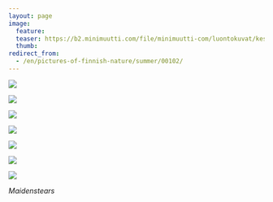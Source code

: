 ```yaml
---
layout: page
image:
  feature:
  teaser: https://b2.minimuutti.com/file/minimuutti-com/luontokuvat/kes%C3%A4/6/DS26328-245px.jpg
  thumb:
redirect_from:
  - /en/pictures-of-finnish-nature/summer/00102/
---
```


[![](https://b2.minimuutti.com/file/minimuutti-com/luontokuvat/kes%C3%A4/6/DS26312-800px.jpg)](https://dl.dropboxusercontent.com/sh/ea1wtnz7z734o12/AABx-vQCDSTUbg9_730I7K0-a/luontokuvat/kes%C3%A4/6/DS26312.jpg)

[![](https://b2.minimuutti.com/file/minimuutti-com/luontokuvat/kes%C3%A4/6/DS26326-800px.jpg)](https://dl.dropboxusercontent.com/sh/ea1wtnz7z734o12/AADfSEimDOoIsOKSxN-LWIHQa/luontokuvat/kes%C3%A4/6/DS26326.jpg)

[![](https://b2.minimuutti.com/file/minimuutti-com/luontokuvat/kes%C3%A4/6/DS26328-800px.jpg)](https://dl.dropboxusercontent.com/sh/ea1wtnz7z734o12/AADr1SJQhvBeAROLpSGhTVMka/luontokuvat/kes%C3%A4/6/DS26328.jpg)

[![](https://b2.minimuutti.com/file/minimuutti-com/luontokuvat/kes%C3%A4/6/DS26336-800px.jpg)](https://dl.dropboxusercontent.com/sh/ea1wtnz7z734o12/AADfTXmq30jNkYNjhnhSVQQna/luontokuvat/kes%C3%A4/6/DS26336.jpg)

[![](https://b2.minimuutti.com/file/minimuutti-com/luontokuvat/kes%C3%A4/6/DS26352-800px.jpg)](https://dl.dropboxusercontent.com/sh/ea1wtnz7z734o12/AABMs5uMyFGUhMpZ4iVd3sQra/luontokuvat/kes%C3%A4/6/DS26352.jpg)

[![](https://b2.minimuutti.com/file/minimuutti-com/luontokuvat/kes%C3%A4/6/DS26344-800px.jpg)](https://dl.dropboxusercontent.com/sh/ea1wtnz7z734o12/AAD7JnryqlpfZ7CnXybHV8Uka/luontokuvat/kes%C3%A4/6/DS26344.jpg)

[![](https://b2.minimuutti.com/file/minimuutti-com/luontokuvat/kes%C3%A4/6/DS26349-800px.jpg)](https://dl.dropboxusercontent.com/sh/ea1wtnz7z734o12/AACKa2QSgkW6xlLCIc_m9uw9a/luontokuvat/kes%C3%A4/6/DS26349.jpg)

*Maidenstears*
